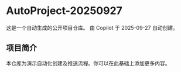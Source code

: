 # AutoProject-20250927

这是一个自动生成的公开项目仓库。
由 Copilot 于 2025-09-27 自动创建。

## 项目简介

本仓库为演示自动化创建及推送流程。你可以在此基础上添加更多内容。